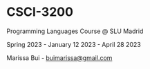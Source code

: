 # CSCI-3200

Programming Languages Course @ SLU Madrid

Spring 2023 - January 12 2023 - April 28 2023

Marissa Bui - buimarissa@gmail.com

